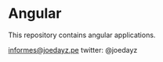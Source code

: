 Angular
=======

This repository contains angular applications.

informes@joedayz.pe
twitter: @joedayz